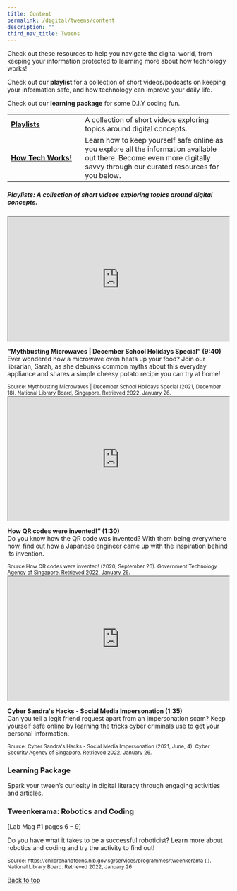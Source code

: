 ```yaml
---
title: Content
permalink: /digital/tweens/content
description: ""
third_nav_title: Tweens
---
```

<style type="text/css">
/* Links */
.content a { color: #322987; }
.content a:focus,
.content a:hover { color: #28216c; }

/* Button Outline */
.bp-button { padding-left: 1.5rem; padding-right: 1.5rem; }
.bp-button.is-primary-outline { border: 1px solid #322987; color: #322987; background-color: transparent; text-decoration: none; }
.bp-button.is-primary-outline:focus,
.bp-button.is-primary-outline:hover { border: 1px solid #322987; color: #cff2e8; background-color: #322987; text-decoration: none; }

/* Responsive Iframe */
.responsive-iframe { position: absolute; top: 0; left: 0; bottom: 0; right: 0; width: 100%; height: 100%; }
.responsive-iframe-container { position: relative; overflow: hidden; width: 100%; }
.responsive-iframe-container.ratio-16by9 { padding-top: 56.25%; }
.responsive-iframe-container.ratio-4by3 { padding-top: 75%; }
.responsive-iframe-container.ratio-3by2 { padding-top: 66.66%; }
.responsive-iframe-container.ratio-1by1 { padding-top: 100%; }
	
/* Click Box */
.clickbox { display: block; position: relative; width: 100%; padding-bottom: 56.25%; background-color: transparent; }
.clickbox span { padding: .5rem; }
.clickbox a { position: absolute; display: flex; width: 100%; height: 100%; align-items: center; justify-content: center; font-size: 1.25rem; text-align: center; text-decoration: none; text-transform: uppercase; }
.clickbox a:focus,
.clickbox a:hover { text-decoration: none; }

/* Indigo Sky */
.clickbox.is-sky-indigo { background-color: #cff2e8; color: #322987; }
.clickbox.is-sky-indigo a { color: #322987; }
.clickbox.is-sky-indigo a:focus,
.clickbox.is-sky-indigo a:hover { background-color: #322987; color: #cff2e8; }
</style>

<p>Check out these resources to help you navigate the digital world, from keeping your information protected to learning more about how technology works!</p>

Check out our **playlist** for a collection of short videos/podcasts on keeping your information safe, and how technology can improve your daily life. 

Check out our **learning package** for some D.I.Y coding fun.
<div class="horizontal-scroll margin--bottom--lg">
  <table class="generic-table">
    <tbody>
      <tr>
        <td style="width: 20%;"><a href="#playlist"><b>Playlists</b></a></td>
        <td style="width: 40%;">A collection of short videos exploring topics around digital concepts.</td>
      </tr>
      <tr>
        <td><a href=""><b>How Tech Works!</b></a></td>
        <td>Learn how to keep yourself safe online as you explore all the information available out there. Become even more digitally savvy through our curated resources for you below.</td>
      </tr>
</tbody>
</table>
</div>
<h5 id=playlist class="margin--bottom--lg" id="playlist-informed"><b>Playlists: A collection of short videos exploring topics around digital concepts.
 </b></h5>
<div class="row is-multiline margin--bottom--lg">
  <div class="col is-two-fifths">
    <div class="responsive-iframe-container ratio-16by9">
      <iframe class="responsive-iframe" src="https://www.youtube.com/embed/H_rlit9yV4A"></iframe>
    </div>
  </div>
  <div class="col is-three-fifths">
    <p><b>“Mythbusting Microwaves | December School Holidays Special” (9:40)</b><br>
Ever wondered how a microwave oven heats up your food? Join our librarian, Sarah, as she debunks common myths about this everyday appliance and shares a simple cheesy potato recipe you can try at home! </p>
    <small>Source: Mythbusting Microwaves | December School Holidays Special (2021, December 18). National Library Board, Singapore. Retrieved 2022, January 26.</small>
  </div>
</div>
<div class="row is-multiline margin--bottom--lg">
  <div class="col is-two-fifths">
    <div class="responsive-iframe-container ratio-16by9">
      <iframe class="responsive-iframe" src="https://www.youtube.com/embed/142TGhaTMtI"></iframe>
    </div>
  </div>
  <div class="col is-three-fifths">
    <p><b>How QR codes were invented!” (1:30)</b><br>
Do you know how the QR code was invented? With them being everywhere now, find out how a Japanese engineer came up with the inspiration behind its invention. </p>
    <small>Source:How QR codes were invented! (2020, September 26). Government Technology Agency of Singapore. Retrieved 2022, January 26. </small>
  </div>
</div>
<div class="row is-multiline margin--bottom--lg">
  <div class="col is-two-fifths">
    <div class="responsive-iframe-container ratio-16by9">
      <iframe class="responsive-iframe" src="https://www.youtube.com/embed/Ta6qq7wnpcA"></iframe>
    </div>
  </div>
  <div class="col is-three-fifths">
    <p><b> Cyber Sandra's Hacks - Social Media Impersonation (1:35)</b><br>
Can you tell a legit friend request apart from an impersonation scam? Keep yourself safe online by learning the tricks cyber criminals use to get your personal information. </p>
    <small>Source: Cyber Sandra's Hacks - Social Media Impersonation (2021, June, 4). Cyber Security Agency of Singapore. Retrieved 2022, January 26.</small>
  </div>
</div>
<h3><b>Learning Package</b></h3>
<p>Spark your tween’s curiosity in digital literacy through engaging activities and articles.</p>
<h3><b>Tweenkerama: Robotics and Coding</b></h3> [Lab Mag #1 pages 6 &ndash; 9]<br>
<p>Do you have what it takes to be a successful roboticist? Learn more about robotics and coding and try the activity to find out!</p>
<small>Source: https://childrenandteens.nlb.gov.sg/services/programmes/tweenkerama (,). National Library Board. Retrieved 2022, January 26</small>
<p class="has-text-right margin--top--xl"><a href="#main-content">Back to top</a></p>
